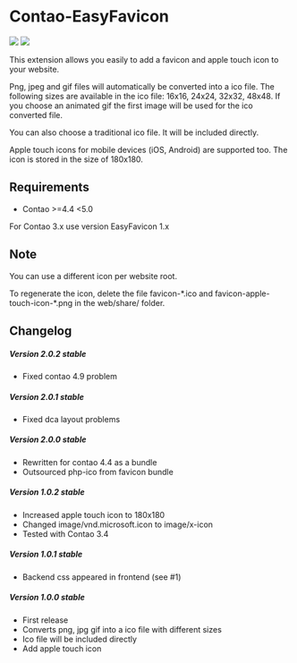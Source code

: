 Contao-EasyFavicon
==============================

[![](https://img.shields.io/packagist/v/ma3xl3/contao-easy-favicon.svg?style=flat-square)](https://packagist.org/packages/ma3xl3/contao-easy-favicon)
[![](https://img.shields.io/packagist/dt/ma3xl3/contao-easy-favicon.svg?style=flat-square)](https://packagist.org/packages/ma3xl3/contao-easy-favicon)

This extension allows you easily to add a favicon and apple touch icon to your website.

Png, jpeg and gif files will automatically be converted into a ico file. The following sizes are available in the ico file: 16x16, 24x24, 32x32, 48x48. If you choose an animated gif the first image will be used for the ico converted file.

You can also choose a traditional ico file. It will be included directly.

Apple touch icons for mobile devices (iOS, Android) are supported too. The icon is stored in the size of 180x180.

## Requirements

* Contao >=4.4 <5.0

For Contao 3.x use version EasyFavicon 1.x

## Note

You can use a different icon per website root.

To regenerate the icon, delete the file favicon-\*.ico and favicon-apple-touch-icon-\*.png in the web/share/ folder.

## Changelog

##### Version 2.0.2 stable

* Fixed contao 4.9 problem

##### Version 2.0.1 stable

* Fixed dca layout problems

##### Version 2.0.0 stable

* Rewritten for contao 4.4 as a bundle
* Outsourced php-ico from favicon bundle

##### Version 1.0.2 stable

* Increased apple touch icon to 180x180
* Changed image/vnd.microsoft.icon to image/x-icon
* Tested with Contao 3.4

##### Version 1.0.1 stable

* Backend css appeared in frontend (see #1)

##### Version 1.0.0 stable

* First release
* Converts png, jpg gif into a ico file with different sizes
* Ico file will be included directly
* Add apple touch icon

